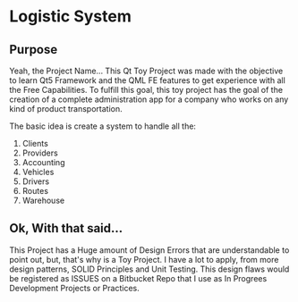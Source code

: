 # Logistic System

## Purpose
Yeah, the Project Name...
This Qt Toy Project was made with the objective to learn Qt5 Framework
and the QML FE features to get experience with all the Free Capabilities.
To fulfill this goal, this toy project has the goal of the creation of a 
complete administration app for a company who works on any kind of 
product transportation.

The basic idea is create a system to handle all the:

1. Clients
2. Providers
3. Accounting
4. Vehicles
5. Drivers
6. Routes
7. Warehouse

## Ok, With that said...
This Project has a Huge amount of Design Errors that are understandable to
point out, but, that's why is a Toy Project. I have a lot to apply, from
more design patterns, SOLID Principles and Unit Testing.
This design flaws would be registered as ISSUES on a Bitbucket Repo that I
use as In Progrees Development Projects or Practices.
